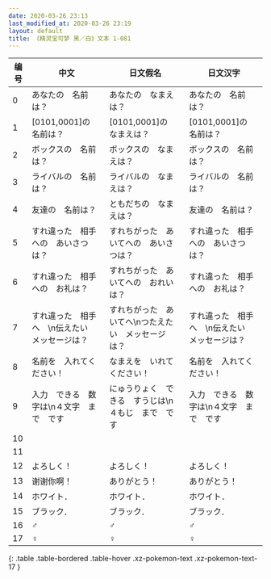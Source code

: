 ```yaml
---
date: 2020-03-26 23:13
last_modified_at: 2020-03-26 23:19
layout: default
title: 《精灵宝可梦 黑／白》文本 1-081
---
```

| 编号 | 中文 | 日文假名 | 日文汉字 |
| ---- | ---- | ---- | --- |
| 0 | あなたの　名前は？ | あなたの　なまえは？ | あなたの　名前は？ |
| 1 | [0101,0001]の　名前は？ | [0101,0001]の　なまえは？ | [0101,0001]の　名前は？ |
| 2 | ボックスの　名前は？ | ボックスの　なまえは？ | ボックスの　名前は？ |
| 3 | ライバルの　名前は？ | ライバルの　なまえは？ | ライバルの　名前は？ |
| 4 | 友達の　名前は？ | ともだちの　なまえは？ | 友達の　名前は？ |
| 5 | すれ違った　相手への　あいさつは？ | すれちがった　あいてへの　あいさつは？ | すれ違った　相手への　あいさつは？ |
| 6 | すれ違った　相手への　お礼は？ | すれちがった　あいてへの　おれいは？ | すれ違った　相手への　お礼は？ |
| 7 | すれ違った　相手へ　\n伝えたい　メッセージは？ | すれちがった　あいてへ\nつたえたい　メッセージは？ | すれ違った　相手へ　\n伝えたい　メッセージは？ |
| 8 | 名前を　入れてください！ | なまえを　いれてください！ | 名前を　入れてください！ |
| 9 | 入力　できる　数字は\n４文字　まで　です | にゅうりょく　できる　すうじは\n４もじ　まで　です | 入力　できる　数字は\n４文字　まで　です |
| 10 | 　 | 　 | 　 |
| 11 | 　 | 　 | 　 |
| 12 | よろしく！ | よろしく！ | よろしく！ |
| 13 | 谢谢你啊！ | ありがとう！ | ありがとう！ |
| 14 | ホワイト． | ホワイト． | ホワイト． |
| 15 | ブラック． | ブラック． | ブラック． |
| 16 | ♂ | ♂ | ♂ |
| 17 | ♀ | ♀ | ♀ |
{: .table .table-bordered .table-hover .xz-pokemon-text .xz-pokemon-text-17 }